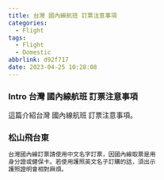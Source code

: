 ```yaml
---
title: 台灣 國內線航班 訂票注意事項
categories:
  - Flight
tags:
  - Flight
  - Domestic
abbrlink: d92f717
date: 2023-04-25 10:28:08
---
```

### Intro 台灣 國內線航班 訂票注意事項
<!--more-->
這篇介紹台灣 國內線航班 訂票注意事項。

### 松山飛台東
```sh
台灣國內線訂票請使用中文名字訂票，因國內線取票是用
身分證或健保卡。若使用護照英文名子訂購的話，須出示
護照證明會相對麻煩。
```